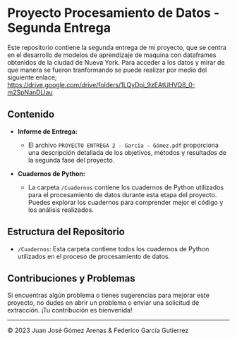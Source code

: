 # Proyecto Procesamiento de Datos - Segunda Entrega

Este repositorio contiene la segunda entrega de mi proyecto, que se centra en el desarrollo de modelos de aprendizaje de maquina con dataframes obtenidos de la ciudad de Nueva York.
Para acceder a los datos y mirar de que manera se fueron tranformando se puede realizar por medio del siguiente enlace; 
https://drive.google.com/drive/folders/1LQyDpi_9zEAtUHVQ8_0-m2SpNanDLlau


## Contenido

- **Informe de Entrega:**
  - El archivo `PROYECTO ENTREGA 2 - García - Gómez.pdf` proporciona una descripción detallada de los objetivos, métodos y resultados de la segunda fase del proyecto.

- **Cuadernos de Python:**
  - La carpeta `/Cuadernos` contiene los cuadernos de Python utilizados para el procesamiento de datos durante esta etapa del proyecto. Puedes explorar los cuadernos para comprender mejor el código y los análisis realizados.

## Estructura del Repositorio

- `/Cuadernos`: Esta carpeta contiene todos los cuadernos de Python utilizados en el proceso de procesamiento de datos.

## Contribuciones y Problemas

Si encuentras algún problema o tienes sugerencias para mejorar este proyecto, no dudes en abrir un problema o enviar una solicitud de extracción. ¡Tu contribución es bienvenida!


---
© 2023 Juan José Gómez Arenas & Federico García Gutierrez
